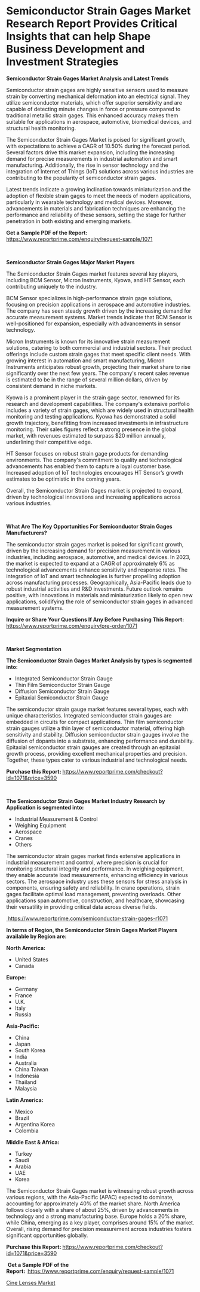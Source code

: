 <p><h1>Semiconductor Strain Gages Market Research Report Provides Critical Insights that can help Shape Business Development and Investment Strategies</h1></p><p><strong>Semiconductor Strain Gages Market Analysis and Latest Trends</strong></p>
<p><p>Semiconductor strain gages are highly sensitive sensors used to measure strain by converting mechanical deformation into an electrical signal. They utilize semiconductor materials, which offer superior sensitivity and are capable of detecting minute changes in force or pressure compared to traditional metallic strain gages. This enhanced accuracy makes them suitable for applications in aerospace, automotive, biomedical devices, and structural health monitoring.</p><p>The Semiconductor Strain Gages Market is poised for significant growth, with expectations to achieve a CAGR of 10.50% during the forecast period. Several factors drive this market expansion, including the increasing demand for precise measurements in industrial automation and smart manufacturing. Additionally, the rise in sensor technology and the integration of Internet of Things (IoT) solutions across various industries are contributing to the popularity of semiconductor strain gages. </p><p>Latest trends indicate a growing inclination towards miniaturization and the adoption of flexible strain gages to meet the needs of modern applications, particularly in wearable technology and medical devices. Moreover, advancements in materials and fabrication techniques are enhancing the performance and reliability of these sensors, setting the stage for further penetration in both existing and emerging markets.</p></p>
<p><strong>Get a Sample PDF of the Report:&nbsp;</strong> <a href="https://www.reportprime.com/enquiry/request-sample/1071?utm_campaign=2470&utm_medium=2&utm_source=Github&utm_content=ia&utm_term=18032025&utm_id=semiconductor-strain-gages">https://www.reportprime.com/enquiry/request-sample/1071</a></p>
<p>&nbsp;</p>
<p><strong>Semiconductor Strain Gages Major Market Players</strong></p>
<p><p>The Semiconductor Strain Gages market features several key players, including BCM Sensor, Micron Instruments, Kyowa, and HT Sensor, each contributing uniquely to the industry.</p><p>BCM Sensor specializes in high-performance strain gage solutions, focusing on precision applications in aerospace and automotive industries. The company has seen steady growth driven by the increasing demand for accurate measurement systems. Market trends indicate that BCM Sensor is well-positioned for expansion, especially with advancements in sensor technology.</p><p>Micron Instruments is known for its innovative strain measurement solutions, catering to both commercial and industrial sectors. Their product offerings include custom strain gages that meet specific client needs. With growing interest in automation and smart manufacturing, Micron Instruments anticipates robust growth, projecting their market share to rise significantly over the next few years. The company's recent sales revenue is estimated to be in the range of several million dollars, driven by consistent demand in niche markets.</p><p>Kyowa is a prominent player in the strain gage sector, renowned for its research and development capabilities. The company's extensive portfolio includes a variety of strain gages, which are widely used in structural health monitoring and testing applications. Kyowa has demonstrated a solid growth trajectory, benefitting from increased investments in infrastructure monitoring. Their sales figures reflect a strong presence in the global market, with revenues estimated to surpass $20 million annually, underlining their competitive edge.</p><p>HT Sensor focuses on robust strain gage products for demanding environments. The company's commitment to quality and technological advancements has enabled them to capture a loyal customer base. Increased adoption of IoT technologies encourages HT Sensor’s growth estimates to be optimistic in the coming years.</p><p>Overall, the Semiconductor Strain Gages market is projected to expand, driven by technological innovations and increasing applications across various industries.</p></p>
<p>&nbsp;</p>
<p><strong>What Are The Key Opportunities For Semiconductor Strain Gages Manufacturers?</strong></p>
<p><p>The semiconductor strain gages market is poised for significant growth, driven by the increasing demand for precision measurement in various industries, including aerospace, automotive, and medical devices. In 2023, the market is expected to expand at a CAGR of approximately 6% as technological advancements enhance sensitivity and response rates. The integration of IoT and smart technologies is further propelling adoption across manufacturing processes. Geographically, Asia-Pacific leads due to robust industrial activities and R&D investments. Future outlook remains positive, with innovations in materials and miniaturization likely to open new applications, solidifying the role of semiconductor strain gages in advanced measurement systems.</p></p>
<p><strong>Inquire or Share Your Questions If Any Before Purchasing This Report:</strong> <a href="https://www.reportprime.com/enquiry/pre-order/1071?utm_campaign=2470&utm_medium=2&utm_source=Github&utm_content=ia&utm_term=18032025&utm_id=semiconductor-strain-gages">https://www.reportprime.com/enquiry/pre-order/1071</a></p>
<p>&nbsp;</p>
<p><strong>Market Segmentation</strong></p>
<p><strong>The Semiconductor Strain Gages Market Analysis by types is segmented into:</strong></p>
<p><ul><li>Integrated Semiconductor Strain Gauge</li><li>Thin Film Semiconductor Strain Gauge</li><li>Diffusion Semiconductor Strain Gauge</li><li>Epitaxial Semiconductor Strain Gauge</li></ul></p>
<p><p>The semiconductor strain gauge market features several types, each with unique characteristics. Integrated semiconductor strain gauges are embedded in circuits for compact applications. Thin film semiconductor strain gauges utilize a thin layer of semiconductor material, offering high sensitivity and stability. Diffusion semiconductor strain gauges involve the diffusion of dopants into a substrate, enhancing performance and durability. Epitaxial semiconductor strain gauges are created through an epitaxial growth process, providing excellent mechanical properties and precision. Together, these types cater to various industrial and technological needs.</p></p>
<p><strong>Purchase this Report:&nbsp;</strong><a href="https://www.reportprime.com/checkout?id=1071&price=3590&utm_campaign=2470&utm_medium=2&utm_source=Github&utm_content=ia&utm_term=18032025&utm_id=semiconductor-strain-gages">https://www.reportprime.com/checkout?id=1071&price=3590</a></p>
<p>&nbsp;</p>
<p><strong>The Semiconductor Strain Gages Market Industry Research by Application is segmented into:</strong></p>
<p><ul><li>Industrial Measurement & Control</li><li>Weighing Equipment</li><li>Aerospace</li><li>Cranes</li><li>Others</li></ul></p>
<p><p>The semiconductor strain gages market finds extensive applications in industrial measurement and control, where precision is crucial for monitoring structural integrity and performance. In weighing equipment, they enable accurate load measurements, enhancing efficiency in various sectors. The aerospace industry uses these sensors for stress analysis in components, ensuring safety and reliability. In crane operations, strain gages facilitate optimal load management, preventing overloads. Other applications span automotive, construction, and healthcare, showcasing their versatility in providing critical data across diverse fields.</p></p>
<p><a href="https://www.reportprime.com/semiconductor-strain-gages-r1071?utm_campaign=2470&utm_medium=2&utm_source=Github&utm_content=ia&utm_term=18032025&utm_id=semiconductor-strain-gages">&nbsp;https://www.reportprime.com/semiconductor-strain-gages-r1071</a></p>
<p><strong>In terms of Region, the Semiconductor Strain Gages Market Players available by Region are:</strong></p>
<p>
    <p> <strong> North America: </strong>
        <ul>
            <li>United States</li>
            <li>Canada</li>
        </ul>
        </p> 
    <p> <strong> Europe: </strong>
        <ul>
            <li>Germany</li>
            <li>France</li>
            <li>U.K.</li>
            <li>Italy</li>
            <li>Russia</li>
        </ul>
        </p> 
    <p> <strong> Asia-Pacific: </strong>
        <ul>
            <li>China</li>
            <li>Japan</li>
            <li>South Korea</li>
            <li>India</li>
            <li>Australia</li>
            <li>China Taiwan</li>
            <li>Indonesia</li>
            <li>Thailand</li>
            <li>Malaysia</li>
        </ul>
        </p> 
    <p> <strong> Latin America: </strong>
        <ul>
            <li>Mexico</li>
            <li>Brazil</li>
            <li>Argentina Korea</li>
            <li>Colombia</li>
        </ul>
        </p> 
    <p> <strong> Middle East & Africa: </strong>
        <ul>
            <li>Turkey</li>
            <li>Saudi</li>
            <li>Arabia</li>
            <li>UAE</li>
            <li>Korea</li>
        </ul>
    </p>
    </p>
<p><p>The Semiconductor Strain Gages market is witnessing robust growth across various regions, with the Asia-Pacific (APAC) expected to dominate, accounting for approximately 40% of the market share. North America follows closely with a share of about 25%, driven by advancements in technology and a strong manufacturing base. Europe holds a 20% share, while China, emerging as a key player, comprises around 15% of the market. Overall, rising demand for precision measurement across industries fosters significant opportunities globally.</p></p>
<p><strong>Purchase this Report: </strong><a href="https://www.reportprime.com/checkout?id=1071&price=3590&utm_campaign=2470&utm_medium=2&utm_source=Github&utm_content=ia&utm_term=18032025&utm_id=semiconductor-strain-gages">https://www.reportprime.com/checkout?id=1071&price=3590</a></p>
<p>&nbsp;<strong>Get a Sample PDF of the Report:&nbsp;&nbsp;</strong><a href="https://www.reportprime.com/enquiry/request-sample/1071?utm_campaign=2470&utm_medium=2&utm_source=Github&utm_content=ia&utm_term=18032025&utm_id=semiconductor-strain-gages">https://www.reportprime.com/enquiry/request-sample/1071</a></p>
<p><strong></strong></p>
<p><p><a href="https://github.com/GenaGaines34/Market-Research-Report-List-2/blob/main/cine-lenses-market.md?utm_campaign=2470&utm_medium=2&utm_source=Github&utm_content=ia&utm_term=18032025&utm_id=semiconductor-strain-gages">Cine Lenses Market</a></p></p>